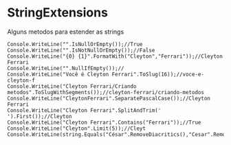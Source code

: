 StringExtensions
================

Alguns metodos para estender as strings


	Console.WriteLine("".IsNullOrEmpty());//True
	Console.WriteLine("".IsNotNullOrEmpty());//False
	Console.WriteLine("{0} {1}".FormatWith("Cleyton","Ferrari"));//Cleyton Ferrari
	Console.WriteLine("".NullIfEmpty());//
	Console.WriteLine("Você é Cleyton Ferrari".ToSlug(16));//voce-e-cleyton-f
	Console.WriteLine("Cleyton Ferrari/Criando metodos".ToSlugWithSegments());//cleyton-ferrari/criando-metodos
	Console.WriteLine("CleytonFerrari".SeparatePascalCase());//Cleyton Ferrari
	Console.WriteLine("Cleyton Ferrari".SplitAndTrim(' ').First());//Cleyton
	Console.WriteLine("Cleyton Ferrari".Contains("Ferrari"));//True
	Console.WriteLine("Cleyton".Limit(5));//Cleyt
	Console.WriteLine(string.Equals("César".RemoveDiacritics(),"Cesar".RemoveDiacritics()));//True
